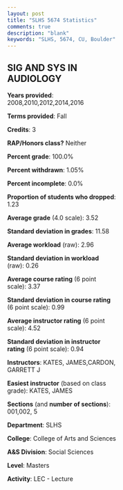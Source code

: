 ```yaml
---
layout: post
title: "SLHS 5674 Statistics"
comments: true
description: "blank"
keywords: "SLHS, 5674, CU, Boulder"
--- 
```

<head>
<script src="https://ajax.googleapis.com/ajax/libs/jquery/2.1.3/jquery.min.js"></script>
<script src="https://dl.dropboxusercontent.com/s/pc42nxpaw1ea4o9/highcharts.js?dl=0"></script>
<!-- <script src="../assets/js/highcharts.js"></script> -->
<style type="text/css">@font-face {
	font-family: "Bebas Neue";
	src: url(https://www.filehosting.org/file/details/544349/BebasNeue%20Regular.otf) format("opentype");
	}
	h1.Bebas { 
		font-family: "Bebas Neue", Verdana, Tahoma;
	}
</style>
</head>
<body>
	<div id="container" style="float: right; width: 45%; height: 88%; margin-left: 2.5%; margin-right: 2.5%;"></div>
	<script language="JavaScript">
		$(document).ready(function() {
		var chart = {type: 'column'};
		var title = {text: 'Grade Distribution'};
		var xAxis = {categories: ['A','B','C','D','F'],crosshair: true};
		var yAxis = {min: 0,title: {text: 'Percentage'}};
		var tooltip = {headerFormat: '<center><b><span style="font-size:20px">{point.key}</span></b></center>',
		               pointFormat: '<td style="padding:0"><b>{point.y:.1f}%</b></td>',
		               footerFormat: '</table>',shared: true,useHTML: true};
		var plotOptions = {column: {pointPadding: 0.0,borderWidth: 0}};  
		var credits = {enabled: false};var series= [{name: 'Percent',data: [53.75,46.25,0.0,0.0,0.0,]}];
		var json = {};
		json.chart = chart;
		json.title = title;
		json.tooltip = tooltip;
		json.xAxis = xAxis;
		json.yAxis = yAxis;  
		json.series = series;
		json.plotOptions = plotOptions;  
		json.credits = credits;
		$('#container').highcharts(json);
	});
	</script>
</body>
			   
## SIG AND SYS IN AUDIOLOGY

**Years provided**: 2008,2010,2012,2014,2016

**Terms provided**: Fall

**Credits**: 3

**RAP/Honors class?** Neither

**Percent grade**: 100.0%

**Percent withdrawn**: 1.05%

**Percent incomplete**: 0.0%

**Proportion of students who dropped**: 1.23

**Average grade** (4.0 scale): 3.52

**Standard deviation in grades**: 11.58

**Average workload** (raw): 2.96

**Standard deviation in workload** (raw): 0.26

**Average course rating** (6 point scale): 3.37

**Standard deviation in course rating** (6 point scale): 0.99

**Average instructor rating** (6 point scale): 4.52

**Standard deviation in instructor rating** (6 point scale): 0.94

**Instructors**: KATES, JAMES,CARDON, GARRETT J

**Easiest instructor** (based on class grade): KATES, JAMES

**Sections** (and **number of sections**): 001,002, 5

**Department**: SLHS

**College**: College of Arts and Sciences

**A&S Division**: Social Sciences

**Level**: Masters

**Activity**: LEC - Lecture
